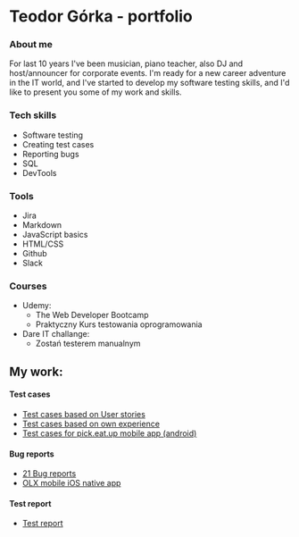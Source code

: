 # Teodor Górka - portfolio

### About me
For last 10 years I've been musician, piano teacher, also DJ and host/announcer for corporate events. I'm ready for a new career adventure in the IT world, and I've started to develop my software testing skills, and I'd like to present you some of my work and skills.

### Tech skills
* Software testing
* Creating test cases
* Reporting bugs
* SQL
* DevTools

### Tools
* Jira
* Markdown
* JavaScript basics
* HTML/CSS
* Github
* Slack

### Courses
* Udemy:
  * The Web Developer Bootcamp
  * Praktyczny Kurs testowania oprogramowania
* Dare IT challange:
  * Zostań testerem manualnym
  
## My work:
#### Test cases
* [Test cases based on User stories](https://docs.google.com/spreadsheets/d/1pv7msMy5xce1eiu3cJlrYPfXBqqHVeoBAAWHH1DlHi8/edit#gid=0)
* [Test cases based on own experience](https://docs.google.com/spreadsheets/d/13ROkTFxQMq_r0yxWq9p_w_1NaGysFLD_z55bLUTCoqo/edit#gid=0)
* [Test cases for pick.eat.up mobile app (android)](https://docs.google.com/spreadsheets/d/1A1ClmNCzGkpAbMm4YY02DBopjd0cOJuWXbbWaWR-sok/edit#gid=0)

#### Bug reports
* [21 Bug reports](https://docs.google.com/document/d/1cxvUv0qAZWSOvX2HFZeS6mmskKNqIMo04Jhl3TgeXEE/edit?usp=sharing)
* [OLX mobile iOS native app](https://docs.google.com/document/d/1MbMlCai6kSNpdJuDp2gnqMY_1YElbbv9pjgaobIyO1s/edit?usp=sharing)
#### Test report
* [Test report](https://docs.google.com/document/d/142PdrQIegxPXxd0VM4-BRhFKaeXEu7X8Fphtqw-aKRs/edit?usp=sharing)
